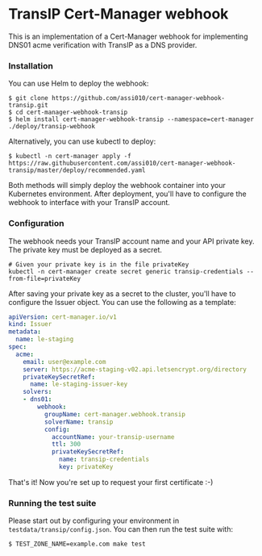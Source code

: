 # TransIP Cert-Manager webhook

This is an implementation of a Cert-Manager webhook for implementing DNS01 acme verification with TransIP as a DNS provider.

### Installation

You can use Helm to deploy the webhook:

```shell script
$ git clone https://github.com/assi010/cert-manager-webhook-transip.git
$ cd cert-manager-webhook-transip
$ helm install cert-manager-webhook-transip --namespace=cert-manager ./deploy/transip-webhook
```

Alternatively, you can use kubectl to deploy:

```shell script
$ kubectl -n cert-manager apply -f https://raw.githubusercontent.com/assi010/cert-manager-webhook-transip/master/deploy/recommended.yaml
```

Both methods will simply deploy the webhook container into your Kubernetes environment. After deployment, you'll have to configure the webhook to interface with your TransIP account.

### Configuration

The webhook needs your TransIP account name and your API private key. The private key must be deployed as a secret.

```shell script
# Given your private key is in the file privateKey
kubectl -n cert-manager create secret generic transip-credentials --from-file=privateKey
```

After saving your private key as a secret to the cluster, you'll have to configure the Issuer object. You can use the following as a template:

```yaml
apiVersion: cert-manager.io/v1
kind: Issuer
metadata:
  name: le-staging
spec:
  acme:
    email: user@example.com
    server: https://acme-staging-v02.api.letsencrypt.org/directory
    privateKeySecretRef:
      name: le-staging-issuer-key
    solvers:
    - dns01:
        webhook:
          groupName: cert-manager.webhook.transip
          solverName: transip
          config:
            accountName: your-transip-username
            ttl: 300
            privateKeySecretRef:
              name: transip-credentials
              key: privateKey
```

That's it! Now you're set up to request your first certificate :-)

### Running the test suite

Please start out by configuring your environment in `testdata/transip/config.json`. You can then run the test suite with:

```bash
$ TEST_ZONE_NAME=example.com make test
```
